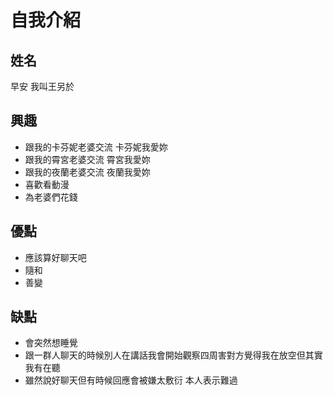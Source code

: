 # 自我介紹

## 姓名
早安 我叫王另於

## 興趣
- 跟我的卡芬妮老婆交流 卡芬妮我愛妳
- 跟我的霄宮老婆交流 霄宮我愛妳
- 跟我的夜蘭老婆交流 夜蘭我愛妳
- 喜歡看動漫
- 為老婆們花錢



## 優點
- 應該算好聊天吧
- 隨和
- 善變


## 缺點
- 會突然想睡覺
- 跟一群人聊天的時候別人在講話我會開始觀察四周害對方覺得我在放空但其實我有在聽
- 雖然說好聊天但有時候回應會被嫌太敷衍 本人表示難過
